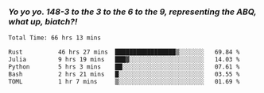 ### ***Yo yo yo. 148-3 to the 3 to the 6 to the 9, representing the ABQ, what up, biatch?!***

<!--START_SECTION:waka-->

```txt
Total Time: 66 hrs 13 mins

Rust          46 hrs 27 mins  █████████████████▒░░░░░░░   69.84 %
Julia         9 hrs 19 mins   ███▓░░░░░░░░░░░░░░░░░░░░░   14.03 %
Python        5 hrs 3 mins    ██░░░░░░░░░░░░░░░░░░░░░░░   07.61 %
Bash          2 hrs 21 mins   █░░░░░░░░░░░░░░░░░░░░░░░░   03.55 %
TOML          1 hr 7 mins     ▒░░░░░░░░░░░░░░░░░░░░░░░░   01.69 %
```

<!--END_SECTION:waka-->

<!--
**AJMC2002/AJMC2002** is a ✨ _special_ ✨ repository because its `README.md` (this file) appears on your GitHub profile.

Here are some ideas to get you started:

- 🔭 I’m currently working on ...
- 🌱 I’m currently learning ...
- 👯 I’m looking to collaborate on ...
- 🤔 I’m looking for help with ...
- 💬 Ask me about ...
- 📫 How to reach me: ...
- 😄 Pronouns: ...
- ⚡ Fun fact: ...
-->
